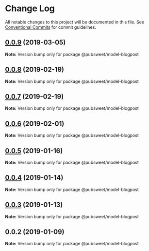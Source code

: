 # Change Log

All notable changes to this project will be documented in this file.
See [Conventional Commits](https://conventionalcommits.org) for commit guidelines.

## [0.0.9](https://gitlab.coko.foundation/pubsweet/pubsweet/compare/@pubsweet/model-blogpost@0.0.8...@pubsweet/model-blogpost@0.0.9) (2019-03-05)

**Note:** Version bump only for package @pubsweet/model-blogpost





## [0.0.8](https://gitlab.coko.foundation/pubsweet/pubsweet/compare/@pubsweet/model-blogpost@0.0.7...@pubsweet/model-blogpost@0.0.8) (2019-02-19)

**Note:** Version bump only for package @pubsweet/model-blogpost





## [0.0.7](https://gitlab.coko.foundation/pubsweet/pubsweet/compare/@pubsweet/model-blogpost@0.0.6...@pubsweet/model-blogpost@0.0.7) (2019-02-19)

**Note:** Version bump only for package @pubsweet/model-blogpost





## [0.0.6](https://gitlab.coko.foundation/pubsweet/pubsweet/compare/@pubsweet/model-blogpost@0.0.5...@pubsweet/model-blogpost@0.0.6) (2019-02-01)

**Note:** Version bump only for package @pubsweet/model-blogpost





## [0.0.5](https://gitlab.coko.foundation/pubsweet/pubsweet/compare/@pubsweet/model-blogpost@0.0.4...@pubsweet/model-blogpost@0.0.5) (2019-01-16)

**Note:** Version bump only for package @pubsweet/model-blogpost





## [0.0.4](https://gitlab.coko.foundation/pubsweet/pubsweet/compare/@pubsweet/model-blogpost@0.0.3...@pubsweet/model-blogpost@0.0.4) (2019-01-14)

**Note:** Version bump only for package @pubsweet/model-blogpost





## [0.0.3](https://gitlab.coko.foundation/pubsweet/pubsweet/compare/@pubsweet/model-blogpost@0.0.2...@pubsweet/model-blogpost@0.0.3) (2019-01-13)

**Note:** Version bump only for package @pubsweet/model-blogpost





## 0.0.2 (2019-01-09)

**Note:** Version bump only for package @pubsweet/model-blogpost
